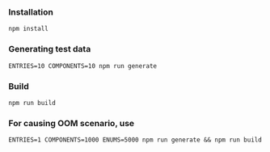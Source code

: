 ### Installation
```
npm install
```

### Generating test data
```
ENTRIES=10 COMPONENTS=10 npm run generate
```
### Build
```
npm run build
```

### For causing OOM scenario, use
```
ENTRIES=1 COMPONENTS=1000 ENUMS=5000 npm run generate && npm run build
```
